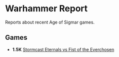 # Warhammer Report

Reports about recent Age of Sigmar games.

## Games

- **1.5K** [Stormcast Eternals vs Fist of the Everchosen](games/21-09-18-SCE-FoE.md)
